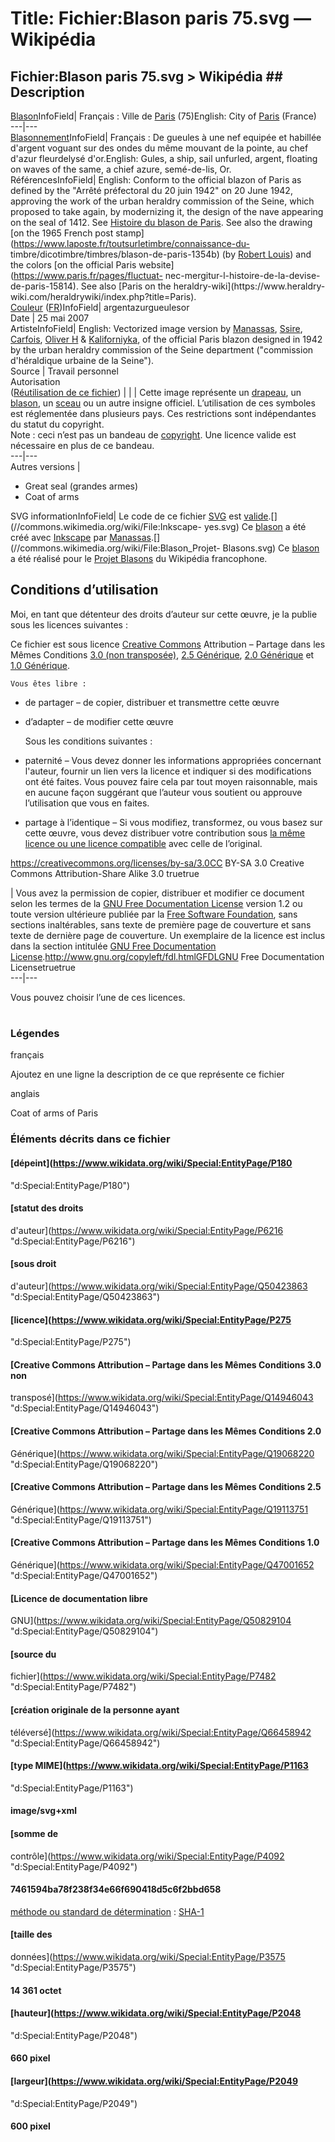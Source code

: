 # Title: Fichier:Blason paris 75.svg — Wikipédia

## Fichier:Blason paris 75.svg > Wikipédia ## Description

[Blason](https://fr.wikipedia.org/wiki/Blason "fr:Blason")InfoField| Français
:  Ville de [Paris](https://fr.wikipedia.org/wiki/Paris "fr:Paris")
(75)English:  City of [Paris](https://en.wikipedia.org/wiki/Paris "w:Paris")
(France)  
---|---  
[Blasonnement](https://fr.wikipedia.org/wiki/Blasonnement
"fr:Blasonnement")InfoField| Français :  De gueules à une nef equipée et
habillée d'argent voguant sur des ondes du même mouvant de la pointe, au chef
d'azur fleurdelysé d'or.English:  Gules, a ship, sail unfurled, argent,
floating on waves of the same, a chief azure, semé-de-lis, Or.  
RéférencesInfoField| English:  Conform to the official blazon of Paris as
defined by the "Arrêté préfectoral du 20 juin 1942" on 20 June 1942, approving
the work of the urban heraldry commission of the Seine, which proposed to take
again, by modernizing it, the design of the nave appearing on the seal of
1412. See [Histoire du blason de
Paris](https://www.armoiriesdeparis.fr/Pages/PHistoire.htm). See also the
drawing [on the 1965 French post
stamp](https://www.laposte.fr/toutsurletimbre/connaissance-du-
timbre/dicotimbre/timbres/blason-de-paris-1354b) (by [Robert
Louis](https://fr.wikipedia.org/wiki/Robert_Louis "fr:Robert Louis")) and the
colors [on the official Paris website](https://www.paris.fr/pages/fluctuat-
nec-mergitur-l-histoire-de-la-devise-de-paris-15814). See also [Paris on the
heraldry-wiki](https://www.heraldry-
wiki.com/heraldrywiki/index.php?title=Paris).  
[Couleur](https://fr.wikipedia.org/wiki/Couleur_\(h%C3%A9raldique\)
"fr:Couleur \(héraldique\)")
([FR](//commons.wikimedia.org/wiki/Template:Tincture/drawFR
"Template:Tincture/drawFR"))InfoField| argentazurgueulesor  
Date |  25 mai 2007  
ArtisteInfoField| English:  Vectorized image version by
[Manassas](//commons.wikimedia.org/wiki/User_talk:Manassas~commonswiki "User
talk:Manassas~commonswiki"), [Ssire](//commons.wikimedia.org/wiki/User:Ssire
"User:Ssire"), [Carfois](//commons.wikimedia.org/wiki/User_talk:Carfois "User
talk:Carfois"), [Oliver H](//commons.wikimedia.org/wiki/User:Oliver_H
"User:Oliver H") &
[Kaliforniyka](//commons.wikimedia.org/wiki/User:Kaliforniyka
"User:Kaliforniyka"), of the official Paris blazon designed in 1942 by the
urban heraldry commission of the Seine department ("commission d'héraldique
urbaine de la Seine").  
Source |  Travail personnel  
Autorisation  
([Réutilisation de ce fichier](//commons.wikimedia.org/wiki/Commons:R%C3%A9utilisation_de_contenu_hors_de_Wikimedia "Commons:Réutilisation de contenu hors de Wikimedia")) |  | [](//commons.wikimedia.org/wiki/Commons:Non-copyright_restrictions "Insignia") | Cette image représente un [drapeau](https://fr.wikipedia.org/wiki/Drapeau "fr:Drapeau"), un [blason](https://fr.wikipedia.org/wiki/Blason_\(h%C3%A9raldique\) "fr:Blason \(héraldique\)"), un [sceau](https://fr.wikipedia.org/wiki/Sceau "fr:Sceau") ou un autre insigne officiel. L’utilisation de ces symboles est réglementée dans plusieurs pays. Ces restrictions sont indépendantes du statut du copyright.  
Note : ceci n’est pas un bandeau de
[copyright](//commons.wikimedia.org/wiki/Commons:Licensing/fr
"Commons:Licensing/fr"). Une licence valide est nécessaire en plus de ce
bandeau.  
---|---  
Autres versions | 

  * [](//commons.wikimedia.org/wiki/File:Grandes_Armes_de_Paris.svg "Great seal \(grandes armes\)") Great seal (grandes armes)
  * [](//commons.wikimedia.org/wiki/File:Armoiries_de_Paris.svg "Coat of arms") Coat of arms

  
SVG informationInfoField| [](//commons.wikimedia.org/wiki/File:W3C_grn.svg) Le
code de ce fichier [SVG](//commons.wikimedia.org/wiki/Help:SVG "Help:SVG") est
[valide](https://validator.w3.org/check?uri=https%3A%2F%2Fcommons.wikimedia.org%2Fwiki%2FSpecial%3AFilepath%2FBlason_paris_75.svg&doctype=Inline&ss=1#source).[](//commons.wikimedia.org/wiki/File:Inkscape-
yes.svg) Ce [blason](https://fr.wikipedia.org/wiki/blason "fr:blason") a été
créé avec [Inkscape](https://fr.wikipedia.org/wiki/Inkscape "fr:Inkscape") par
[Manassas](//commons.wikimedia.org/wiki/User_talk:Manassas~commonswiki "User
talk:Manassas~commonswiki").[](//commons.wikimedia.org/wiki/File:Blason_Projet-
Blasons.svg) Ce
[blason](https://fr.wikipedia.org/wiki/Blason_\(h%C3%A9raldique\) "fr:Blason
\(héraldique\)") a été réalisé pour le [Projet
Blasons](https://fr.wikipedia.org/wiki/Projet:Blasons "fr:Projet:Blasons") du
Wikipédia francophone.  
  
## Conditions d’utilisation

Moi, en tant que détenteur des droits d’auteur sur cette œuvre, je la publie
sous les licences suivantes :

  

Ce fichier est sous licence [Creative
Commons](https://en.wikipedia.org/wiki/fr:Creative_Commons "w:fr:Creative
Commons") Attribution – Partage dans les Mêmes Conditions [3.0 (non
transposée)](//creativecommons.org/licenses/by-sa/3.0/deed.fr
"creativecommons:by-sa/3.0/deed.fr"), [2.5
Générique](//creativecommons.org/licenses/by-sa/2.5/deed.fr
"creativecommons:by-sa/2.5/deed.fr"), [2.0
Générique](//creativecommons.org/licenses/by-sa/2.0/deed.fr
"creativecommons:by-sa/2.0/deed.fr") et [1.0
Générique](//creativecommons.org/licenses/by-sa/1.0/deed.fr
"creativecommons:by-sa/1.0/deed.fr").

    Vous êtes libre : 

  * de partager – de copier, distribuer et transmettre cette œuvre
  * d’adapter – de modifier cette œuvre

    Sous les conditions suivantes : 

  * paternité – Vous devez donner les informations appropriées concernant l'auteur, fournir un lien vers la licence et indiquer si des modifications ont été faites. Vous pouvez faire cela par tout moyen raisonnable, mais en aucune façon suggérant que l’auteur vous soutient ou approuve l’utilisation que vous en faites.
  * partage à l’identique – Si vous modifiez, transformez, ou vous basez sur cette œuvre, vous devez distribuer votre contribution sous [la même licence ou une licence compatible](https://creativecommons.org/share-your-work/licensing-considerations/compatible-licenses) avec celle de l’original.

https://creativecommons.org/licenses/by-sa/3.0CC BY-SA 3.0 Creative Commons
Attribution-Share Alike 3.0 truetrue

| Vous avez la permission de copier, distribuer et modifier ce document selon
les termes de la [GNU Free Documentation
License](https://en.wikipedia.org/wiki/fr:Licence_de_documentation_libre_GNU
"w:fr:Licence de documentation libre GNU") version 1.2 ou toute version
ultérieure publiée par la [Free Software
Foundation](https://en.wikipedia.org/wiki/fr:Free_Software_Foundation
"w:fr:Free Software Foundation"), sans sections inaltérables, sans texte de
première page de couverture et sans texte de dernière page de couverture. Un
exemplaire de la licence est inclus dans la section intitulée [GNU Free
Documentation
License](//commons.wikimedia.org/wiki/Commons:GNU_Free_Documentation_License,_version_1.2
"Commons:GNU Free Documentation License, version
1.2").http://www.gnu.org/copyleft/fdl.htmlGFDLGNU Free Documentation
Licensetruetrue  
---|---  
  
Vous pouvez choisir l’une de ces licences.

#

### Légendes

français

Ajoutez en une ligne la description de ce que représente ce fichier

anglais

Coat of arms of Paris

### Éléments décrits dans ce fichier

#### [dépeint](https://www.wikidata.org/wiki/Special:EntityPage/P180
"d:Special:EntityPage/P180")

#### [statut des droits
d'auteur](https://www.wikidata.org/wiki/Special:EntityPage/P6216
"d:Special:EntityPage/P6216")

#### [sous droit
d'auteur](https://www.wikidata.org/wiki/Special:EntityPage/Q50423863
"d:Special:EntityPage/Q50423863")

#### [licence](https://www.wikidata.org/wiki/Special:EntityPage/P275
"d:Special:EntityPage/P275")

#### [Creative Commons Attribution – Partage dans les Mêmes Conditions 3.0 non
transposé](https://www.wikidata.org/wiki/Special:EntityPage/Q14946043
"d:Special:EntityPage/Q14946043")

#### [Creative Commons Attribution – Partage dans les Mêmes Conditions 2.0
Générique](https://www.wikidata.org/wiki/Special:EntityPage/Q19068220
"d:Special:EntityPage/Q19068220")

#### [Creative Commons Attribution – Partage dans les Mêmes Conditions 2.5
Générique](https://www.wikidata.org/wiki/Special:EntityPage/Q19113751
"d:Special:EntityPage/Q19113751")

#### [Creative Commons Attribution – Partage dans les Mêmes Conditions 1.0
Générique](https://www.wikidata.org/wiki/Special:EntityPage/Q47001652
"d:Special:EntityPage/Q47001652")

#### [Licence de documentation libre
GNU](https://www.wikidata.org/wiki/Special:EntityPage/Q50829104
"d:Special:EntityPage/Q50829104")

#### [source du
fichier](https://www.wikidata.org/wiki/Special:EntityPage/P7482
"d:Special:EntityPage/P7482")

#### [création originale de la personne ayant
téléversé](https://www.wikidata.org/wiki/Special:EntityPage/Q66458942
"d:Special:EntityPage/Q66458942")

#### [type MIME](https://www.wikidata.org/wiki/Special:EntityPage/P1163
"d:Special:EntityPage/P1163")

#### image/svg+xml

#### [somme de
contrôle](https://www.wikidata.org/wiki/Special:EntityPage/P4092
"d:Special:EntityPage/P4092")

#### 7461594ba78f238f34e66f690418d5c6f2bbd658

[méthode ou standard de
détermination](https://www.wikidata.org/wiki/Special:EntityPage/P459
"d:Special:EntityPage/P459") :
[SHA-1](https://www.wikidata.org/wiki/Special:EntityPage/Q13414952
"d:Special:EntityPage/Q13414952")

#### [taille des
données](https://www.wikidata.org/wiki/Special:EntityPage/P3575
"d:Special:EntityPage/P3575")

#### 14 361 octet

#### [hauteur](https://www.wikidata.org/wiki/Special:EntityPage/P2048
"d:Special:EntityPage/P2048")

#### 660 pixel

#### [largeur](https://www.wikidata.org/wiki/Special:EntityPage/P2049
"d:Special:EntityPage/P2049")

#### 600 pixel

